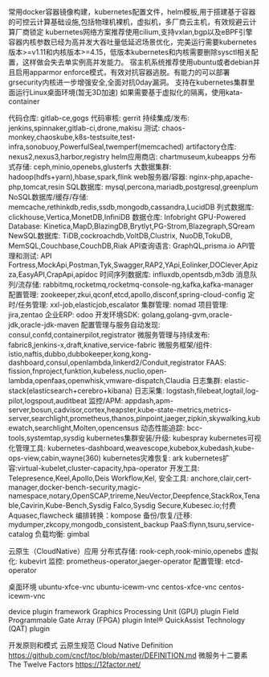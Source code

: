 常用docker容器镜像构建，kubernetes配置文件，helm模板,用于搭建基于容器的可控云计算基础设施,包括物理机裸机，虚拟机，多厂商云主机，有效规避云计算厂商锁定
kubernetes网络方案推荐使用cilium,支持vxlan,bgp以及eBPF引擎
容器内核参数已经为高并发大吞吐量低延迟场景优化，完美运行需要kubernetes版本>=v1.11和内核版本>=4.15，低版本kubernetes和内核需要删除sysctl相关配置，这样做会失去单实例高并发能力。
宿主机系统推荐使用ubuntu或者debian并且启用apparmor enforce模式，有效对抗容器逃脱。有能力的可以部署grsecurity内核进一步增强安全,全面对抗0day漏洞。
支持在kubernetes集群里面运行Linux桌面环境(暂无3D加速)
如果需要基于虚拟化的隔离，使用kata-container

代码仓库: gitlab-ce,gogs
代码审核: gerrit
持续集成/发布: jenkins,spinnaker,gitlab-ci,drone,makisu
测试: chaos-monkey,chaoskube,k8s-testsuite,test-infra,sonobuoy,PowerfulSeal,twemperf(memcached)
artifactory仓库: nexus2,nexus3,harbor,registry
helm应用商店: chartmuseum,kubeapps
分布式存储: ceph,minio,openebs,glusterfs
大数据集群: hadoop(hdfs+yarn),hbase,spark,flink
web服务器/容器: nginx-php,apache-php,tomcat,resin
SQL数据库: mysql,percona,mariadb,postgresql,greenplum
NoSQL数据库/缓存/存储: memcache,rethinkdb,redis,ssdb,mongodb,cassandra,LucidDB
列式数据库: clickhouse,Vertica,MonetDB,InfiniDB
数据仓库: Infobright
GPU-Powered Database: Kinetica,MapD,BlazingDB,Brytlyt,PG-Strom,Blazegraph,SQream
NewSQL数据库: TiDB,cockroachdb,VoltDB,Clustrix, NuoDB,TokuDB, MemSQL,Couchbase,CouchDB,Riak
API查询语言: GraphQL,prisma.io
API管理和测试: API Fortress,MockApi,Postman,Tyk,Swagger,RAP2,YApi,Eolinker,DOClever,Apizza,EasyAPI,CrapApi,apidoc
时间序列数据库: influxdb,opentsdb,m3db
消息队列/流存储: rabbitmq,rocketmq,rocketmq-console-ng,kafka,kafka-manager
配置管理: zookeeper,zkui,qconf,etcd,apollo,disconf,spring-cloud-config
定时/任务管理: xxl-job,elasticjob,escalator
集群管理: nomad
项目管理: jira,zentao
企业ERP: odoo
开发环境SDK: golang,golang-gvm,oracle-jdk,oracle-jdk-maven
配置管理与服务自动发现: consul,confd,containerpilot,registrator
微服务管理与持续发布: fabric8,jenkins-x,draft,knative,service-fabric
微服务框架/组件: istio,naftis,dubbo,dubbokeeper,kong,kong-dashboard,consul,openlambda,linkerd2/Conduit,registrator
FAAS: fission,fnproject,funktion,kubeless,nuclio,open-lambda,openfaas,openwhisk,vmware-dispatch,Claudia
日志集群: elastic-stack(elasticsearch+cerebro+kibana)
日志采集: logstash,filebeat,logtail,log-pilot,logspout,auditbeat
监控/APM: appdash,apm-server,bosun,cadvisor,cortex,heapster,kube-state-metrics,metrics-server,searchlight,prometheus,thanos,pinpoint,jaeger,zipkin,skywalking,kubewatch,searchlight,Molten,opencensus
动态性能追踪: bcc-tools,systemtap,sysdig
kubernetes集群安装/升级: kubespray
kubernetes可视化管理工具: kubernetes-dashboard,weavescope,kubebox,kubedash,kube-ops-view,cabin,wayne(360)
kubernetes灾难恢复: ark
kubernetes扩容:virtual-kubelet,cluster-capacity,hpa-operator
开发工具: Telepresence,Keel,Apollo,Deis Workflow,Kel,
安全工具: anchore,clair,cert-manager,docker-bench-security,magic-namespace,notary,OpenSCAP,trireme,NeuVector,Deepfence,StackRox,Tenable,Cavirin,Kube-Bench,Sysdig Falco,Sysdig Secure,Kubesec.io;付费 Aquasec,flawcheck
编排转换：kompose
备份/恢复/迁移: mydumper,zkcopy,mongodb_consistent_backup
PaaS:flynn,tsuru,service-catalog
负载均衡: gimbal

云原生（CloudNative）应用
分布式存储: rook-ceph,rook-minio,openebs
虚拟化: kubevirt
监控: prometheus-operator,jaeger-operator
配置管理: etcd-operator

桌面环境
ubuntu-xfce-vnc
ubuntu-icewm-vnc
centos-xfce-vnc
centos-icewm-vnc

device plugin framework
Graphics Processing Unit (GPU) plugin
Field Programmable Gate Array (FPGA) plugin
Intel® QuickAssist Technology (QAT) plugin

开发原则和模式
云原生规范 Cloud Native Definition
https://github.com/cncf/toc/blob/master/DEFINITION.md
微服务十二要素 The Twelve Factors
https://12factor.net/
